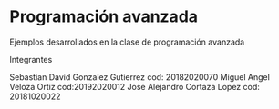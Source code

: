 # Programación avanzada

Ejemplos desarrollados en la clase de programación avanzada

Integrantes

Sebastian David Gonzalez Gutierrez cod: 20182020070
Miguel Angel Veloza Ortiz cod:20192020012
Jose Alejandro Cortaza Lopez cod: 20181020022